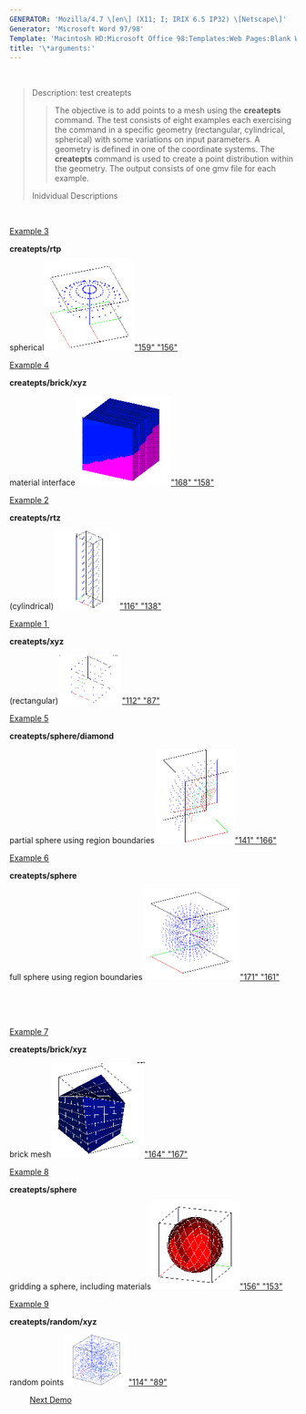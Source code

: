 ```yaml
---
GENERATOR: 'Mozilla/4.7 \[en\] (X11; I; IRIX 6.5 IP32) \[Netscape\]'
Generator: 'Microsoft Word 97/98'
Template: 'Macintosh HD:Microsoft Office 98:Templates:Web Pages:Blank Web Page'
title: '\*arguments:'
---
```


 

> Description: test createpts
>
> > The objective is to add points to a mesh using the **createpts**
> > command.
> > The test consists of eight examples each exercising the command in a
> > specific geometry (rectangular, cylindrical, spherical) with some
> > variations on input parameters. A geometry is defined in one of the
> > coordinate systems. The **createpts** command is used to create a
> > point distribution within the geometry. The output consists of one
> > gmv file for each example.
>
> Inidvidual Descriptions

 

[Example 3](description3_rtp.md)

**createpts/rtp**

spherical[![](image/image3tn.gif)"159"
"156"](description3_rtp.md)

[Example 4](description4_brick.md)

**createpts/brick/xyz**

material interface[![](image/image4tn.gif)"168"
"158"](description4_brick.md)

[Example 2](description2_rtz.md)

**createpts/rtz**

(cylindrical)[![](image/image2tn.gif)"116"
"138"](description2_rtz.md)

[Example 1 ](description1_xyz.md)

**createpts/xyz**

(rectangular)[![](image/image1tn.gif)"112"
"87"](description1_xyz.md)

[Example 5](description5_sphere.md)

**createpts/sphere/diamond**

partial sphere using region
boundaries[![](image/image5tn.gif)"141"
"166"](description5_sphere.md)

[Example 6](description6_sphereB.md)

**createpts/sphere**

full sphere using region boundaries[![](image/image6tn.gif)"171"
"161"](description6_sphereB.md)

\
 \
 

[Example 7](description7_brickB.md)

**createpts/brick/xyz**

brick mesh[![](image/image7tn.gif)"164"
"167"](description7_brickB.md)

[Example 8](description8_sphereC.md)

**createpts/sphere**

gridding a sphere, including
materials[![](image/image8tn.gif)"156"
"153"](description8_sphereC.md)

[Example 9](description9_random.md)

**createpts/random/xyz**

random points[![](image/random_tn.gif)"114"
"89"](description9_random.md)

         [Next Demo](../../../demos%0A/hextotet/md/main_hextet1.md)
